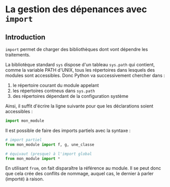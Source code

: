 # La gestion des dépenances avec `import`


## Introduction

`import` permet de charger des bibliothèques dont vont dépendre les traitements.

La bibliotèque standard `sys` dispose d'un tableau `sys.path` qui contient, comme la variable PATH d'UNIX, tous les répertoires dans lesquels des modules sont accessibles. Donc Python va successivement chercher dans :

1. le répertoire courant du module appelant
1. les répertoires contneus dans `sys.path`
1. des répertoires dépendant de la configuration système

Ainsi, il suffit d'écrire la ligne suivante pour que les déclarations soient accessibles :

```python
import mon_module
```

Il est possible de faire des imports partiels avec la syntaxe :

```python
# import partiel
from mon_module import f, g, une_classe

# équivaut (presque) à l'import global
from mon_module import *
```

En utilisant `from`, on fait disparaître la référence au module. Il se peut donc que cela crée des conflits de nommage, auquel cas, le dernier à parler (importé) à raison.